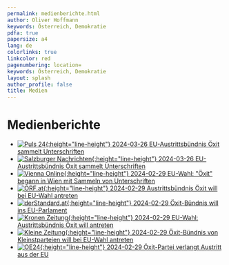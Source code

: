 ```yaml
---
permalink: medienberichte.html
author: Oliver Hoffmann
keywords: Österreich, Demokratie
pdfa: true
papersize: a4
lang: de
colorlinks: true
linkcolor: red
pagenumbering: location=
keywords: Österreich, Demokratie
layout: splash
author_profile: false
title: Medien
---
```


# Medienberichte


* [![Puls 24]({{site.url}}{{site.baseurl}}/assets/images/2024-03-30-Puls24-Logo.svg){:height="line-height"} 2024-03-26 EU-Austrittsbündnis Öxit sammelt Unterschriften](https://www.puls24.at/news/politik/eu-austrittsbuendnis-oexit-sammelt-unterschriften/324292)
* [![Salzburger Nachrichten]({{site.url}}{{site.baseurl}}/assets/images/2024-03-30-Salzburger-Nachrichten-Logo.svg){:height="line-height"} 2024-03-26 EU-Austrittsbündnis Öxit sammelt Unterschriften](https://www.sn.at/politik/innenpolitik/eu-austrittsbuendnis-oexit-unterschriften-155726470)
* [![Vienna Online](https://www.vienna.at/wp-content/themes/vodl-vienna/assets/logo/logo.svg){:height="line-height"} 2024-02-29 EU-Wahl: "Öxit" begann in Wien mit Sammeln von Unterschriften](https://www.vienna.at/eu-wahl-oxit-begann-in-wien-mit-sammeln-von-unterschriften/8644279)
* [![ORF.at](https://orf.at/mojo/1_4_1/storyserver//news/news/images/target_news-universal.svg){:height="line-height"} 2024-02-29 Austrittsbündnis Öxit will bei EU-Wahl antreten](https://orf.at/stories/3350167/)
* [![derStandard.at](https://upload.wikimedia.org/wikipedia/commons/7/73/DerStandard.at_Logo.svg){:height="line-height"} 2024-02-29 Öxit-Bündnis will ins EU-Parlament](https://www.derstandard.at/story/3000000209555/oexit-buendnis-will-ins-eu-parlament-eu-sei-ein-undemokratisches-konstrukt?ref=rss)
* [![Kronen Zeitung](https://www.krone.at/images/2dcb23c.svg){:height="line-height"} 2024-02-29 EU-Wahl: Austrittsbündnis Öxit will antreten](https://www.krone.at/3273334)
* [![Kleine Zeitung]({{site.url}}{{site.baseurl}}/assets/images/2024-03-03-Kleine-Zeitung-Logo.svg){:height="line-height"} 2024-02-29 Öxit-Bündnis von Kleinstparteien will bei EU-Wahl antreten](https://www.kleinezeitung.at/politik/innenpolitik/18228841/oexit-buendnis-von-kleinstparteien-will-bei-eu-wahl-antreten)
* [![OE24]({{site.url}}{{site.baseurl}}/assets/images/2024-03-05-OE24-Logo.svg){:height="line-height"} 2024-02-29 Öxit-Partei verlangt Austritt aus der EU](https://www.oe24.at/oesterreich/politik/parteien/oexit-partei-verlangt-austritt-aus-der-eu/587365696)



